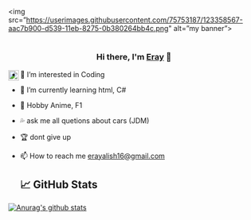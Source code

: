 <img src=”https://userimages.githubusercontent.com/75753187/123358567-aac7b900-d539-11eb-8275-0b380264bb4c.png" alt=”my banner”>
#

<h3 align="center">
Hi there, I'm <a href="https://www.ErayAlish.dev/" target="_blank" rel="noreferrer">Eray</a> 👋
</h3>


  
  <a href="[https://instagram.com/yushi.95](https://www.instagram.com/_ERAYALISH/)"><img align="left" src="https://raw.githubusercontent.com/yushi1007/yushi1007/main/images/instagram.svg" alt="Yu Shi | Instagram" width="21px"/></a>
  
  

   

- 👀  I’m interested in Coding
- 🌱  I’m currently learning html, C#
- 💯  Hobby Anime, F1
- 💦  ask me all quetions about cars (JDM)
- 🏆  dont give up
- 📫  How to reach me erayalish16@gmail.com

  ## 📈 GitHub Stats 

[![Anurag's github stats](https://github-readme-stats.vercel.app/api?username=ErayAlish)](https://github.com/ErayAlish)




<!---
ErayAlish/ErayAlish is a ✨ special ✨ repository because its `README.md` (this file) appears on your GitHub profile.
You can click the Preview link to take a look at your changes.
--->
